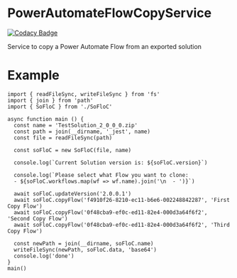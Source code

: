 # PowerAutomateFlowCopyService

[![Codacy Badge](https://api.codacy.com/project/badge/Grade/d6f71e7bff474bbaa3e5f44db2cd44c5)](https://app.codacy.com/gh/russoedu/SoFloC-service?utm_source=github.com&utm_medium=referral&utm_content=russoedu/SoFloC-service&utm_campaign=Badge_Grade_Settings)

Service to copy a Power Automate Flow from an exported solution

# Example
```
import { readFileSync, writeFileSync } from 'fs'
import { join } from 'path'
import { SoFloC } from './SoFloC'

async function main () {
  const name = 'TestSolution_2_0_0_0.zip'
  const path = join(__dirname, '_jest', name)
  const file = readFileSync(path)

  const soFloC = new SoFloC(file, name)

  console.log(`Current Solution version is: ${soFloC.version}`)

  console.log(`Please select what Flow you want to clone:
  - ${soFloC.workflows.map(wf => wf.name).join('\n  - ')}`)

  await soFloC.updateVersion('2.0.0.1')
  await soFloC.copyFlow('f4910f26-8210-ec11-b6e6-002248842287', 'First Copy Flow')
  await soFloC.copyFlow('0f48cba9-ef0c-ed11-82e4-000d3a64f6f2', 'Second Copy Flow')
  await soFloC.copyFlow('0f48cba9-ef0c-ed11-82e4-000d3a64f6f2', 'Third Copy Flow')

  const newPath = join(__dirname, soFloC.name)
  writeFileSync(newPath, soFloC.data, 'base64')
  console.log('done')
}
main()
```
